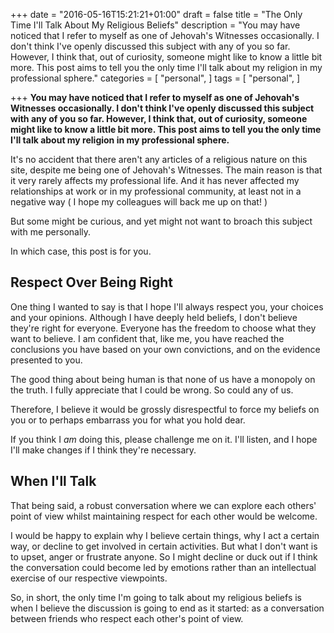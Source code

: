 +++
date = "2016-05-16T15:21:21+01:00"
draft = false
title = "The Only Time I'll Talk About My Religious Beliefs"
description = "You may have noticed that I refer to myself as one of Jehovah's Witnesses occasionally. I don't think I've openly discussed this subject with any of you so far. However, I think that, out of curiosity, someone might like to know a little bit more. This post aims to tell you the only time I'll talk about my religion in my professional sphere."
categories = [
  "personal",
]
tags = [ 
    "personal",
]

+++
**You may have noticed that I refer to myself as one of Jehovah's Witnesses occasionally. I don't think I've openly discussed this subject with any of you so far. However, I think that, out of curiosity, someone might like to know a little bit more. This post aims to tell you the only time I'll talk about my religion in my professional sphere.**

It's no accident that there aren't any articles of a religious nature on this site, despite me being one of Jehovah's Witnesses. The main reason is that it very rarely affects my professional life. And it has never affected my relationships at work or in my professional community, at least not in a negative way ( I hope my colleagues will back me up on that! )

But some might be curious, and yet might not want to broach this subject with me personally.

In which case, this post is for you.

## Respect Over Being Right

One thing I wanted to say is that I hope I'll always respect you, your choices and your opinions. Although I have deeply held beliefs, I don't believe they're right for everyone. Everyone has the freedom to choose what they want to believe. I am confident that, like me, you have reached the conclusions you have based on your own convictions, and on the evidence presented to you.

The good thing about being human is that none of us have a monopoly on the truth. I fully appreciate that I could be wrong. So could any of us. 

Therefore, I believe it would be grossly disrespectful to force my beliefs on you or to perhaps embarrass you for what you hold dear.

If you think I _am_ doing this, please challenge me on it. I'll listen, and I hope I'll make changes if I think they're necessary.


## When I'll Talk

That being said, a robust conversation where we can explore each others' point of view whilst maintaining respect for each other would be welcome.

I would be happy to explain why I believe certain things, why I act a certain way, or decline to get involved in certain activities. But what I don't want is to upset, anger or frustrate anyone. So I might decline or duck out if I think the conversation could become led by emotions rather than an intellectual exercise of our respective viewpoints.

So, in short, the only time I'm going to talk about my religious beliefs is when I believe the discussion is going to end as it started: as a conversation between friends who respect each other's point of view.